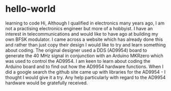 # hello-world
learning to code 
Hi, Although I qualified in electronics many years ago, I am not a practising electronics engineer but more of a hobbyist. I have an interest in telecommunications and would like to have ago at building my own BFSK modulator. I came across a website which has already done this and rather than just copy their design I would like to try and learn something about coding.
The original designer used a DDS (AD9954) board to generate the 40 MHz signal in conjunction with an Arduino MKRzero which was used to control the AD9954. I am keen to learn about coding the Arduino board and to find out how the AD9954 hardware functions. When I did a google search the github site came up with libraries for the AD9954 - I thought I would give it a try. Any help particularly with regard to the AD9954 hardware would be gratefully received.
